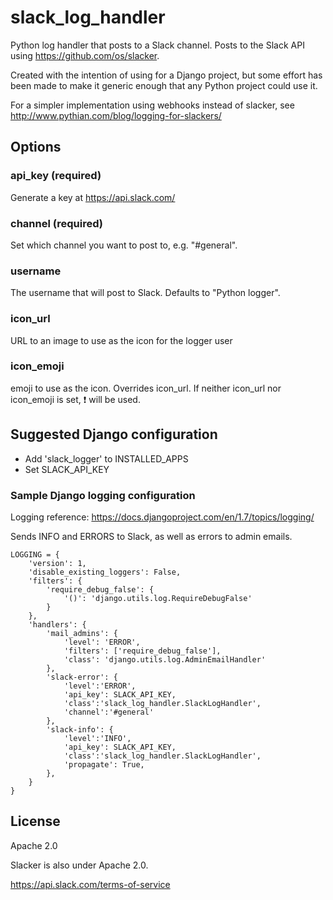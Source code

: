 slack_log_handler
===================

Python log handler that posts to a Slack channel.
Posts to the Slack API using https://github.com/os/slacker.

Created with the intention of using for a Django project,
but some effort has been made to make it generic enough that any Python project could use it.

For a simpler implementation using webhooks instead of slacker,
see http://www.pythian.com/blog/logging-for-slackers/

## Options
### api_key (required)
Generate a key at https://api.slack.com/

### channel (required)
Set which channel you want to post to, e.g. "#general".

### username
The username that will post to Slack. Defaults to "Python logger".

### icon_url
URL to an image to use as the icon for the logger user

### icon_emoji 	
emoji to use as the icon. Overrides icon_url.
If neither icon_url nor icon_emoji is set,
:heavy_exclamation_mark: will be used.


## Suggested Django configuration

* Add 'slack_logger' to INSTALLED_APPS
* Set SLACK_API_KEY


### Sample Django logging configuration
Logging reference: https://docs.djangoproject.com/en/1.7/topics/logging/

Sends INFO and ERRORS to Slack, as well as errors to admin emails.

    LOGGING = {
        'version': 1,
        'disable_existing_loggers': False,
        'filters': {
            'require_debug_false': {
                '()': 'django.utils.log.RequireDebugFalse'
            }
        },
        'handlers': {
            'mail_admins': {
                'level': 'ERROR',
                'filters': ['require_debug_false'],
                'class': 'django.utils.log.AdminEmailHandler'
            },
            'slack-error': {
                'level':'ERROR',
                'api_key': SLACK_API_KEY,
                'class':'slack_log_handler.SlackLogHandler',
                'channel':'#general'
            },
            'slack-info': {
                'level':'INFO',
                'api_key': SLACK_API_KEY,
                'class':'slack_log_handler.SlackLogHandler',
                'propagate': True,
            },
        }
    }

## License
Apache 2.0

Slacker is also under Apache 2.0.

https://api.slack.com/terms-of-service
